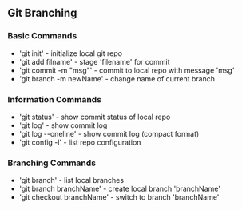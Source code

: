 ## Git Branching

### Basic Commands

* 'git init' - initialize local git repo
* 'git add filname' - stage 'filename' for commit
* 'git commit -m "msg"' - commit to local repo with message 'msg'
* 'git branch -m newName' - change name of current branch

### Information Commands
* 'git status' - show commit status of local repo
* 'git log' - show commit log
* 'git log --oneline' - show commit log (compact format)
* 'git config -l' - list repo configuration

### Branching Commands

* 'git branch' - list local branches
* 'git branch branchName' - create local branch 'branchName'
* 'git checkout branchName' - switch to branch 'branchName'

